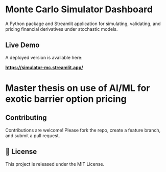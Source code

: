 # Monte Carlo Simulator Dashboard

A Python package and Streamlit application for simulating, validating, and pricing financial derivatives under stochastic models.

## Live Demo

A deployed version is available here:

**https://simulator-mc.streamlit.app/**


# Master thesis on use of AI/ML for exotic barrier option pricing

##  Contributing

Contributions are welcome! Please fork the repo, create a feature branch, and submit a pull request.

## 📜 License

This project is released under the MIT License.
